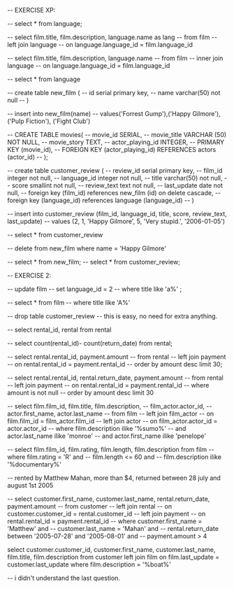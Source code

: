 -- EXERCISE XP: 

-- select * from language;

-- select film.title, film.description, language.name as lang
-- from film
-- left join language
-- on language.language_id = film.language_id

-- select film.title, film.description, language.name
-- from film
-- inner join language
-- on language.language_id = film.language_id

-- select * from language

-- create table new_film (
-- 	id serial primary key,
-- 	name varchar(50) not null
-- )

-- insert into new_film(name)
-- values('Forrest Gump'),('Happy Gilmore'), ('Pulp Fiction'), ('Fight Club')


-- CREATE TABLE movies(
-- movie_id SERIAL,
-- movie_title VARCHAR (50) NOT NULL,
-- movie_story TEXT,
-- actor_playing_id INTEGER,
-- PRIMARY KEY (movie_id),
-- FOREIGN KEY (actor_playing_id) REFERENCES actors (actor_id)
-- );

-- create table customer_review (
-- 	review_id serial primary key,
-- 	film_id integer not null,
-- 	language_id integer not null,
-- 	title varchar(50) not null,
-- 	score smallint not null,
-- 	review_text text not null,
-- 	last_update date not null,
-- 	foreign key (film_id) references new_film (id) on delete cascade,
-- 	foreign key (language_id) references language (language_id)
-- )

-- insert into customer_review (film_id, language_id, title, score, review_text, last_update)
-- values (2, 1, 'Happy Gilmore', 5, 'Very stupid.', '2006-01-05')

-- select * from customer_review

-- delete from new_film where name = 'Happy Gilmore'

-- select * from new_film;
-- select * from customer_review;

-- EXERCISE 2:

-- update film
-- set language_id = 2
-- where title like 'a%' ;

-- select * from film
-- where title like 'A%'

-- drop table customer_review
-- this is easy, no need for extra anything.

-- select rental_id, rental from rental

-- select count(rental_id)- count(return_date) from rental;

-- select rental.rental_id, payment.amount 
-- from rental
-- left join payment
-- on rental.rental_id = payment.rental_id
-- order by amount desc limit 30;

-- select rental.rental_id, rental.return_date, payment.amount 
-- from rental
-- left join payment
-- on rental.rental_id = payment.rental_id
-- where amount is not null
-- order by amount desc limit 30

-- select film.film_id, film.title, film.description, 
-- film_actor.actor_id,
-- actor.first_name, actor.last_name
-- from film
-- left join film_actor
-- on film.film_id = film_actor.film_id
-- left join actor
-- on film_actor.actor_id = actor.actor_id
-- where film.description ilike '%sumo%'
-- and actor.last_name ilike 'monroe' 
-- and actor.first_name ilike 'penelope'

-- select film.film_id, film.rating, film.length, film.description from film
-- where film.rating = 'R' and 
-- film.length <= 60 and
-- film.description ilike '%documentary%'

-- rented by Matthew Mahan, more than $4, returned between 28 july and august 1st 2005

-- select customer.first_name, customer.last_name, rental.return_date, payment.amount
-- from customer
-- left join rental
-- on customer.customer_id = rental.customer_id
-- left join payment
-- on rental.rental_id = payment.rental_id
-- where customer.first_name = 'Matthew' and
-- customer.last_name = 'Mahan' and 
-- rental.return_date between '2005-07-28' and '2005-08-01' and
-- payment.amount > 4

select customer.customer_id, customer.first_name, customer.last_name, film.title, film.description
from customer
left join film
on film.last_update = customer.last_update
where film.description = '%boat%'

-- i didn't understand the last question.

